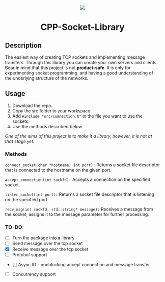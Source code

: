 <p align="center">
<img src="https://api.codiga.io/project/34314/status/svg">
</img>
</p>

<h1 align="center"> CPP-Socket-Library </h1>

## Description 
The easiest way of creating TCP sockets and implementing message transfers. Through this library you can create your own servers and clients. Bear in mind that this project is not **product-safe**. It is only for experimenting socket programming, and having a good understanding of the underlying structure of the networks. 


## Usage
1. Download the repo.
2. Copy the src folder to your workspace
3. Add `#include "src/connection.h"` to the file you want to use the sockets.
4. Use the methods described below 

*One of the aims of this project is to make it a library, however, it is not at that stage yet.*

### Methods

`connect_socket(char *hostname, int port):`
Returns a socket file descriptor that is connected to the hostname on the given port.

`accept_connection(int sockfd):` 
Accepts a connection on the specified socket.

`listen_socket(int port):`
Returns a socket file descriptor that is listening on the specified port.

`recv_msg(int sockfd, std::string* message):`
Receives a message from the socket, assigns it to the message parameter for further processing.

### TO-DO: 
- [ ] Turn the package into a library
- [ ] Send message over the tcp socket
- [X] Receive message over the tcp socket
- [ ] Protobuf support
- [ ] Async IO - nonblocking accept connection and message transfer
- [ ] Concurrency support
